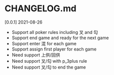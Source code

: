 # CHANGELOG.md
[0.0.1] 2021-08-26
- Support all poker rules including 叉 and 勾
- Support end game and ready for the next game
- Support enter 混 for each game
- Support assign first player for each game
- Need support 上供/回供
- Need support 叉/勾 with p_3plus rule
- Need support 叉/勾 to end the game